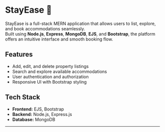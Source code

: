 # StayEase 🏡

StayEase is a full-stack MERN application that allows users to list, explore, and book accommodations seamlessly.  
Built using **Node.js**, **Express**, **MongoDB**, **EJS**, and **Bootstrap**, the platform offers an intuitive interface and smooth booking flow.

## Features
- Add, edit, and delete property listings
- Search and explore available accommodations
- User authentication and authorization
- Responsive UI with Bootstrap styling

## Tech Stack
- **Frontend:** EJS, Bootstrap
- **Backend:** Node.js, Express.js
- **Database:** MongoDB

---
